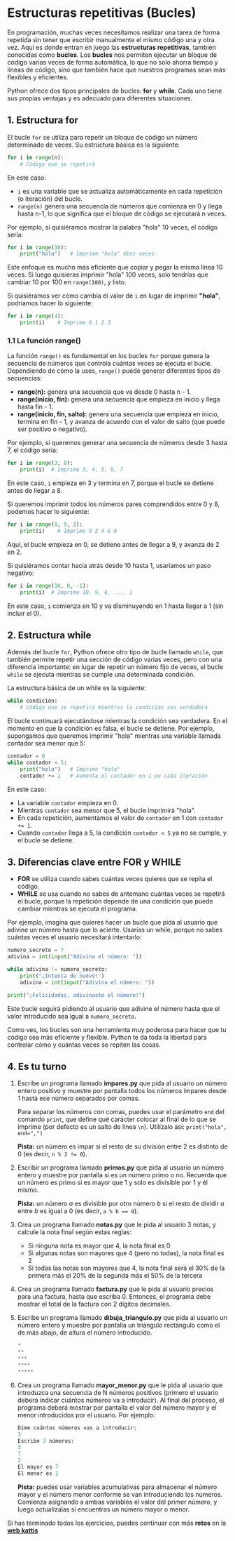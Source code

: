 # Estructuras repetitivas (Bucles)

En programación, muchas veces necesitamos realizar una tarea de forma repetida sin tener que escribir manualmente el mismo código una y otra vez. Aquí es donde entran en juego las **estructuras repetitivas**, también conocidas como **bucles**. Los **bucles** nos permiten ejecutar un bloque de código varias veces de forma automática, lo que no solo ahorra tiempo y líneas de código, sino que también hace que nuestros programas sean más flexibles y eficientes.

Python ofrece dos tipos principales de bucles: **for** y **while**. Cada uno tiene sus propias ventajas y es adecuado para diferentes situaciones. 

## 1. Estructura for

El bucle `for` se utiliza para repetir un bloque de código un número determinado de veces. Su estructura básica es la siguiente:

```py
for i in range(n):
    # Código que se repetirá
``` 

En este caso:
* `i` es una variable que se actualiza automáticamente en cada repetición (o iteración) del bucle.
* `range(n)` genera una secuencia de números que comienza en 0 y llega hasta n-1, lo que significa que el bloque de código se ejecutará n veces.

Por ejemplo, si quisiéramos mostrar la palabra "hola" 10 veces, el código sería:

```py
for i in range(10):
    print("hola")   # Imprime "hola" diez veces
```

Este enfoque es mucho más eficiente que copiar y pegar la misma línea 10 veces. Si luego quisieras imprimir "hola" 100 veces, solo tendrías que cambiar 10 por 100 en `range(100)`, y listo.

Si quisiéramos ver cómo cambia el valor de `i` en lugar de imprimir **"hola"**, podríamos hacer lo siguiente:

```py
for i in range(4):
    print(i)    # Imprime 0 1 2 3
```

### 1.1 La función range()

La función `range()` es fundamental en los bucles `for` porque genera la secuencia de números que controla cuántas veces se ejecuta el bucle. Dependiendo de cómo la uses, `range()` puede generar diferentes tipos de secuencias:

* **range(n):** genera una secuencia que va desde 0 hasta n - 1.
* **range(inicio, fin):** genera una secuencia que empieza en inicio y llega hasta fin - 1.
* **range(inicio, fin, salto):** genera una secuencia que empieza en inicio, termina en fin - 1, y avanza de acuerdo con el valor de salto (que puede ser positivo o negativo).


Por ejemplo, si queremos generar una secuencia de números desde 3 hasta 7, el código sería: 

```py
for i in range(3, 8):
    print(i)  # Imprime 3, 4, 5, 6, 7
```

En este caso, `i` empieza en 3 y termina en 7, porque el bucle se detiene antes de llegar a 8.

Si queremos imprimir todos los números pares comprendidos entre 0 y 8, podemos hacer lo siguiente:

```py
for i in range(0, 9, 2):
    print(i)    # Imprime 0 2 4 6 8 
```

Aquí, el bucle empieza en 0, se detiene antes de llegar a 9, y avanza de 2 en 2.

Si quisiéramos contar hacia atrás desde 10 hasta 1, usaríamos un paso negativo:

```py
for i in range(10, 0, -1):
    print(i)  # Imprime 10, 9, 8, ..., 1
```

En este caso, `i` comienza en 10 y va disminuyendo en 1 hasta llegar a 1 (sin incluir el 0).


## 2. Estructura while

Además del bucle `for`, Python ofrece otro tipo de bucle llamado `while`, que también permite repetir una sección de código varias veces, pero con una diferencia importante: en lugar de repetir un número fijo de veces, el bucle `while` se ejecuta mientras se cumple una determinada condición.

La estructura básica de un while es la siguiente:

```py
while condición:
    # Código que se repetirá mientras la condición sea verdadera
```

El bucle continuará ejecutándose mientras la condición sea verdadera. En el momento en que la condición es falsa, el bucle se detiene. Por ejemplo, supongamos que queremos imprimir "hola" mientras una variable llamada contador sea menor que 5:

```py
contador = 0
while contador < 5:
    print("hola")   # Imprime "hola"
    contador += 1   # Aumenta el contador en 1 en cada iteración
``` 

En este caso: 
* La variable `contador` empieza en 0.
* Mientras `contador` sea menor que 5, el bucle imprimirá "hola".
* En cada repetición, aumentamos el valor de `contador` en 1 con `contador += 1`.
* Cuando `contador` llega a 5, la condición `contador < 5` ya no se cumple, y el bucle se detiene.


## 3. Diferencias clave entre FOR y WHILE

* **FOR** se utiliza cuando sabes cuántas veces quieres que se repita el código.
* **WHILE** se usa cuando no sabes de antemano cuántas veces se repetirá el bucle, porque la repetición depende de una condición que puede cambiar mientras se ejecuta el programa.

Por ejemplo, imagina que quieres hacer un bucle que pida al usuario que adivine un número hasta que lo acierte. Usarías un while, porque no sabes cuántas veces el usuario necesitará intentarlo:

```py
numero_secreto = 7
adivina = int(input("Adivina el número: "))

while adivina != numero_secreto:
    print("¡Intenta de nuevo!")
    adivina = int(input("Adivina el número: "))

print("¡Felicidades, adivinaste el número!")
```

Este bucle seguirá pidiendo al usuario que adivine el número hasta que el valor introducido sea igual a `numero_secreto`.

Como ves, los bucles son una herramienta muy poderosa para hacer que tu código sea más eficiente y flexible. Python te da toda la libertad para controlar cómo y cuántas veces se repiten las cosas.

## 4. Es tu turno

1. Escribe un programa llamado **impares.py** que pida al usuario un número entero positivo y muestre por pantalla todos los números impares desde 1 hasta ese número separados por comas.

    Para separar los números con comas, puedes usar el parámetro `end` del comando `print`, que define qué carácter colocar al final de lo que se imprime (por defecto es un salto de línea `\n`). Utilízalo así: `print("hola", end=",")`

    **Pista:** un número es impar si el resto de su división entre 2 es distinto de 0 (es decir, `n % 2 != 0`).

2. Escribir un programa llamado **primos.py** que pida al usuario un número entero y muestre por pantalla si es un número primo o no. Recuerda que un número es primo si es mayor que 1 y solo es divisible por 1 y él mismo.  

    **Pista:** un número *a* es divisible por otro número *b* si el resto de dividir *a* entre *b* es igual a 0 (es decir, `a % b == 0`).

3. Crea un programa llamado **notas.py** que le pida al usuario 3 notas, y calcule la nota final según estas reglas:
      * Si ninguna nota es mayor que 4, la nota final es 0
      * Si algunas notas son mayores que 4 (pero no todas), la nota final es 2
      * Si todas las notas son mayores que 4, la nota final será el 30% de la primera más el 20% de la segunda más el 50% de la tercera

4. Crea un programa llamado **factura.py** que le pida al usuario precios para una factura, hasta que escriba 0. Entonces, el programa debe mostrar el total de la factura con 2 dígitos decimales.

5. Escribe un programa llamado **dibuja_triangulo.py** que pida al usuario un número entero y muestre por pantalla un triángulo rectángulo como el de más abajo, de altura el número introducido.

    ```py
    *
    **
    ***
    ****
    *****
    ``` 

6. Crea un programa llamado **mayor_menor.py** que le pida al usuario que introduzca una secuencia de N números positivos (primero el usuario deberá indicar cuántos números va a introducir). Al final del proceso, el programa deberá mostrar por pantalla el valor del número mayor y el menor introducidos por el usuario. Por ejemplo:

    ```py
    Dime cuántos números vas a introducir:
    3
    Escribe 3 números:
    3
    7
    2
    El mayor es 7
    El menor es 2
    ```

    **Pista:** puedes usar variables acumulativas para almacenar el número mayor y el número menor conforme se van introduciendo los números. Comienza asignando a ambas variables el valor del primer número, y luego actualízalas si encuentras un número mayor o menor.

    
Si has terminado todos los ejercicios, puedes continuar con más **retos** en la [**web kattis**](https://open.kattis.com/)